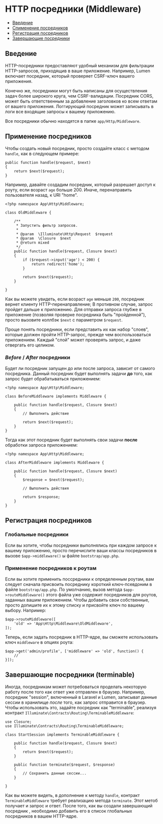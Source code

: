 # HTTP посредники (Middleware)

- [Введение](#introduction)
- [Спименение посредников](#defining-middleware)
- [Регистрация посредников](#registering-middleware)
- [Завершающие посредники](#terminable-middleware)

<a name="introduction"></a>
## Введение

HTTP-посредники предоставляют удобный механизм для фильтрации HTTP-запросов, приходящив в ваше приложение. Например, Lumen включает посредник, который проверяет CSRF-ключ вашего приложения.

Конечно же, посредники могут быть написаны для осуществления задач более широкого круга, чем CSRF-валидации. Посредник CORS, может быть ответственным за добавление заголовков ко всем ответам от вашего приложения. Логгирующий посредник может записывать в логи все входящие запросы к вашему приложению.

Все посредники обычно находятся в папке `app/Http/Middleware`.

<a name="defining-middleware"></a>
## Применение посредников

Чтобы создать новый посредник, просто создайте класс с методом `handle`, как в следующем примере:

	public function handle($request, $next)
	{
		return $next($request);
	}

Например, давайте создадим посредник, который разрешает доступ к роуту, если возраст `age` больше 200. Иначе, перенаправить пользователя назад, к URI "home".

	<?php namespace App\Http\Middleware;

	class OldMiddleware {

		/**
		 * Запустить фильтр запросов.
		 *
		 * @param  \Illuminate\Http\Request  $request
		 * @param  \Closure  $next
		 * @return mixed
		 */
		public function handle($request, Closure $next)
		{
			if ($request->input('age') < 200) {
				return redirect('home');
			}

			return $next($request);
		}

	}

Как вы можете увидеть, если возраст `age` меньше `200`, посредник вернет клиенту HTTP-перенаправление; В противном случае, запрос пройдет дальше к приложению. Для отправки запроса глубже в приложение (позволяя проверке посредника быть "пройденной"), просто вызовите коллбэк `$next` с параметром `$request`.

Проще понять посредники, если представить их как набор "слоев", которые должен пройти HTTP-запрос, прежде чем воспользоваться приложением. Каждый "слой" может проверять запрос, и даже отвергать его целиком.

### *Before* / *After* посредники

Будет ли посредник запущен до или после запроса, зависит от самого посредника. Данный посредник будет выполнять задачи **до** того, как запрос будет обрабатываться приложением:

	<?php namespace App\Http\Middleware;

	class BeforeMiddleware implements Middleware {

		public function handle($request, Closure $next)
		{
			// Выполнить действие

			return $next($request);
		}
	}

Тогда как этот посредник будет выполнять свои задачи **после** обработки запроса приложением:

	<?php namespace App\Http\Middleware;

	class AfterMiddleware implements Middleware {

		public function handle($request, Closure $next)
		{
			$response = $next($request);

			// Выполнить действия

			return $response;
		}
	}

<a name="registering-middleware"></a>
## Регистрация посредников

### Глобальные посредники

Если вы хотите, чтобы посредники выполнялись при каждом запросе к вашему приложению, просто перечислите ваши классы посредников в вызове `$app->middleware()` ы файле `bootstrap/app.php`.

### Применение посредников к роутам

Если вы хотите применить поссредники к определенным роутам, вам следует сначала присвоить посреднику короткий ключ-псевдоним в файле `bootstrap/app.php`. По умолчанию, вызов метода `$app->routeMiddleware()` этого файла уже содержит посредников для роутов, заданных вашим приложением. Чтобы добавить свои собственные, просто допишите  их к этому списку и присвойте ключ по вашему выбору. Например:

    $app->routeMiddleware([
        'old' => 'App\Http\Middleware\OldMiddleware',
    ]);

Теперь, если задать посредник в HTTP-ядре, вы сможете использовать ключ `middleware` в опциях роута:

	$app->get('admin/profile', ['middleware' => 'old', function() {
		//
	}]);

<a name="terminable-middleware"></a>
## Завершающие посредники (terminable)

Иногда, посредникам может потребоваться проделать некоторую работу после того как ответ уже отправлен в браузер. Например, посредник "session", включенный в Laravel и Lumen, записыват данные сессии в хранилище _после_ того, как запрос отправится в браузер. Чтобы использовать это, задайте посредник как "terminable", реализуя контракт `Illuminate\Contracts\Routing\TerminableMiddleware`:

	use Closure;
	use Illuminate\Contracts\Routing\TerminableMiddleware;

	class StartSession implements TerminableMiddleware {

		public function handle($request, Closure $next)
		{
			return $next($request);
		}

		public function terminate($request, $response)
		{
			// Сохранить данные сессии...
		}

	}

Как вы можете видеть, в дополнение к методу `handle`, контракт `TerminableMiddleware` требует реализацию метода `terminate`. Этот метоб получает и запрос и ответ. После того, как вы создали завершающий посредник , необходимо добавить его в список глобальных посредников в вашем HTTP-ядре.

